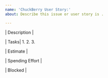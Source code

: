 ```yaml
---
name: 'ChuckBerry User Story:'
about: Describe this issue or user story is .

---
```


| Description | 


| Tasks|
1.
2.
3.

| Estimate | 

| Spending Effort |

| Blocked |
